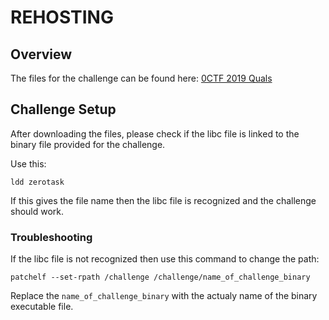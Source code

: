 # REHOSTING

## Overview
The files for the challenge can be found here: [0CTF 2019 Quals](https://github.com/sajjadium/ctf-archives/tree/main/ctfs/0CTF/2019/Quals/pwn/zerotask)

## Challenge Setup
After downloading the files, please check if the libc file is linked to the binary file provided for the challenge.

Use this:
```
ldd zerotask
```
If this gives the file name then the libc file is recognized and the challenge should work.

### Troubleshooting
If the libc file is not recognized then use this command to change the path:
```
patchelf --set-rpath /challenge /challenge/name_of_challenge_binary
```

Replace the `name_of_challenge_binary` with the actualy name of the binary executable file.


